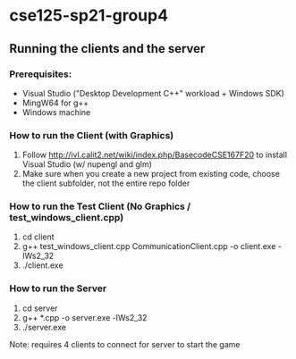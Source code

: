 # cse125-sp21-group4

## Running the clients and the server

### Prerequisites:
- Visual Studio ("Desktop Development C++" workload + Windows SDK)
- MingW64 for g++
- Windows machine

### How to run the Client (with Graphics)
1. Follow http://ivl.calit2.net/wiki/index.php/BasecodeCSE167F20 to install Visual Studio (w/ nupengl and glm)
2. Make sure when you create a new project from existing code, choose the client subfolder, not the entire repo folder

### How to run the Test Client (No Graphics / test_windows_client.cpp)
1. cd client
2. g++ test_windows_client.cpp CommunicationClient.cpp -o client.exe -lWs2_32
3. ./client.exe  

### How to run the Server
1. cd server
2. g++ *.cpp -o server.exe -lWs2_32
3. ./server.exe

Note: requires 4 clients to connect for server to start the game
